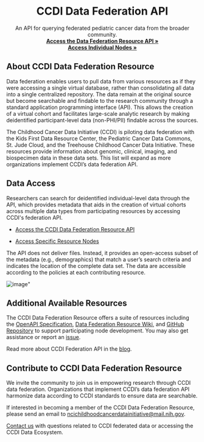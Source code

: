 <p align="center">
<p align="center">
  <h1 align="center">
  CCDI Data Federation API
  </h1>
</p>


<p align="center">
    An API for querying federated pediatric cancer data from the broader community.
    <br />
    <a href="https://cbiit.github.io/ccdi-federation-api-aggregation/"><strong> Access the Data Federation Resource API »</strong></a>
      <br /> <a href="https://cbiit.github.io/ccdi-federation-api-spec/"><strong>Access Individual Nodes »</strong></a>
<br>

## About CCDI Data Federation Resource
Data federation enables users to pull data from various resources as if they were accessing a single virtual database, rather than consolidating all data into a single centralized repository. The data remain at the original source but become searchable and findable to the research community through a standard application programming interface (API). This allows the creation of a virtual cohort and facilitates large-scale analytic research by making deidentified participant-level data (non-PHI/PII) findable across the sources.

The Childhood Cancer Data Initiative (CCDI) is piloting data federation with the Kids First Data Resource Center, the Pediatric Cancer Data Commons, St. Jude Cloud, and the Treehouse Childhood Cancer Data Initiative. These resources provide information about genomic, clinical, imaging, and biospecimen data in these data sets. This list will expand as more organizations implement CCDI’s data federation API.

## Data Access
Researchers can search for deidentified individual-level data through the API, which provides metadata that aids in the creation of virtual cohorts across multiple data types from participating resources by accessing CCDI's federation API.

- [Access the CCDI Data Federation Resource API](https://cbiit.github.io/ccdi-federation-api-aggregation/)

- [Access Specific Resource Nodes](https://cbiit.github.io/ccdi-federation-api-spec/)

The API does not deliver files. Instead, it provides an open-access subset of the metadata (e.g., demographics) that match a user’s search criteria and indicates the location of the complete data set. The data are accessible according to the policies at each contributing resource.
 

![image](https://github.com/jpat1546/ccdi-federation-api-spec/assets/23385872/4fe5203d-0c18-479b-a066-b9f5974cede9)"


## Additional Available Resources
The CCDI Data Federation Resource offers a suite of resources including the [OpenAPI Specification](https://cbiit.github.io/ccdi-federation-api-aggregation/swagger-aggr.yml), [Data Federation Resource Wiki](https://github.com/CBIIT/ccdi-federation-api-spec/wiki), and [GitHub Repository](https://github.com/CBIIT/ccdi-federation-api) to support participating node development. You may also get assistance or report an [issue](https://github.com/CBIIT/ccdi-federation-api-spec/issues/new/choose). 

Read more about CCDI Federation API in the [blog](https://cbiit.github.io/ccdi-federation-api/blog/09-25-2024-introducing-the-federation-api.html).

## Contribute to CCDI Data Federation Resource
We invite the community to join us in empowering research through CCDI data federation. Organizations that implement CCDI’s data federation API harmonize data according to CCDI standards to ensure data are searchable.

If interested in becoming a member of the CCDI Data Federation Resource, please send an email to <a href="mailto:ncichildhoodcancerdatainitiative@mail.nih.gov" target="_blank" rel="noopener noreferrer">ncichildhoodcancerdatainitiative@mail.nih.gov</a>. 

<a href="mailto:ncichildhoodcancerdatainitiative@mail.nih.gov" target="_blank" rel="noopener noreferrer">Contact us</a> with questions related to CCDI federated data or accessing the CCDI Data Ecosystem.

